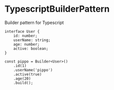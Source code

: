 # TypescriptBuilderPattern

Builder pattern for Typescript

```
interface User {
	id: number;
	userName: string;
	age: number;
	active: boolean;
}

const pippo = Builder<User>()
	.id(1)
	.userName('pippo')
	.active(true)
	.age(20)
	.build();
```
